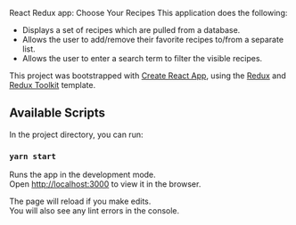 React Redux app: Choose Your Recipes
This application does the following:
- Displays a set of recipes which are pulled from a database.
- Allows the user to add/remove their favorite recipes to/from a separate list.
- Allows the user to enter a search term to filter the visible recipes.

This project was bootstrapped with [Create React App](https://github.com/facebook/create-react-app), using the [Redux](https://redux.js.org/) and [Redux Toolkit](https://redux-toolkit.js.org/) template.

## Available Scripts

In the project directory, you can run:

### `yarn start`

Runs the app in the development mode.<br />
Open [http://localhost:3000](http://localhost:3000) to view it in the browser.

The page will reload if you make edits.<br />
You will also see any lint errors in the console.





